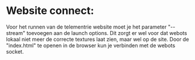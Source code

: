 # Website connect:
Voor het runnen van de telementrie website moet je het parameter "--stream" toevoegen aan de launch options. Dit zorgt
er wel voor dat webots lokaal niet meer de correcte textures laat zien, maar wel op de site. Door de "index.html" te openen
in de browser kun je verbinden met de webots socket.
